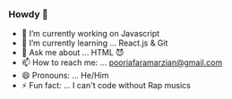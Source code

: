 ### Howdy 👋


- 🔭 I’m currently working on Javascript
- 🌱 I’m currently learning ... React.js & Git
- 💬 Ask me about ... HTML 😈
- 📫 How to reach me: ... pooriafaramarzian@gmail.com
- 😄 Pronouns: ... He/Him
- ⚡ Fun fact: ... I can't code without Rap musics
